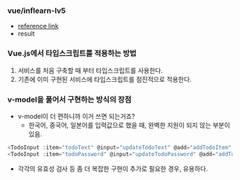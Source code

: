 ### vue/inflearn-lv5
* [reference link](https://www.inflearn.com/course/vue-ts) 
* result

### Vue.js에서 타입스크립트를 적용하는 방법
1. 서비스를 처음 구축할 때 부터 타입스크립트를 사용한다.
2. 기존에 이미 구현된 서비스에 타입스크립트를 점진적으로 적용한다.

### v-model을 풀어서 구현하는 방식의 장점
* v-model이 더 편하니까 이거 쓰면 되는거죠?
    * 한국어, 중국어, 일본어를 입력값으로 했을 때, 완벽한 지원이 되지 않는 부분이 있음.

```javascript
<TodoInput :item="todoText" @input="updateTodoText" @add="addTodoItem" />
<TodoInput :item="todoPassword" @input="updateTodoPassword" @add="addTodoItem" />
```
* 각각의 유효성 검사 등 좀 더 복잡한 구현이 추가로 필요한 경우, 유용하다.